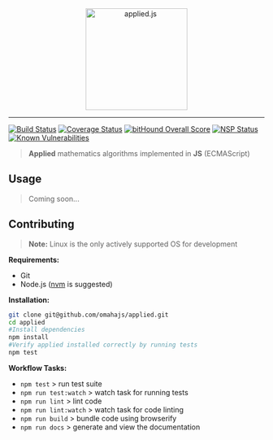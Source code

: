 <div style="text-align:center;width:100%;">
    <img style="height: 200px;" alt="applied.js" src="https://dl.dropboxusercontent.com/s/fxhrif7vjdn9iii/applied-js.png?dl=0"/>
</div>

---------

[![Build Status](https://travis-ci.org/omahajs/applied.svg?branch=master)](https://travis-ci.org/omahajs/applied)
[![Coverage Status](https://coveralls.io/repos/github/omahajs/applied/badge.svg?branch=master)](https://coveralls.io/github/omahajs/applied?branch=master)
[![bitHound Overall Score](https://www.bithound.io/github/omahajs/applied/badges/score.svg)](https://www.bithound.io/github/omahajs/applied)
[![NSP Status](https://nodesecurity.io/orgs/omaha-js/projects/dcda8c14-52c5-442a-a6d6-2a3396c0c5d5/badge)](https://nodesecurity.io/orgs/omaha-js/projects/dcda8c14-52c5-442a-a6d6-2a3396c0c5d5)
[![Known Vulnerabilities](https://snyk.io/test/github/omahajs/applied/badge.svg)](https://snyk.io/test/github/omahajs/applied)


> **Applied** mathematics algorithms implemented in **JS** (ECMAScript)

Usage
-----

> Coming soon...

Contributing
------------

> **Note:**  Linux is the only actively supported OS for development

**Requirements:**
- Git
- Node.js ([nvm](https://github.com/creationix/nvm) is suggested)

**Installation:**

```bash
git clone git@github.com/omahajs/applied.git
cd applied
#Install dependencies
npm install
#Verify applied installed correctly by running tests
npm test
```
**Workflow Tasks:**

- `npm test` > run test suite
- `npm run test:watch` > watch task for running tests
- `npm run lint` > lint code
- `npm run lint:watch` > watch task for code linting
- `npm run build` > bundle code using browserify
- `npm run docs` > generate and view the documentation

